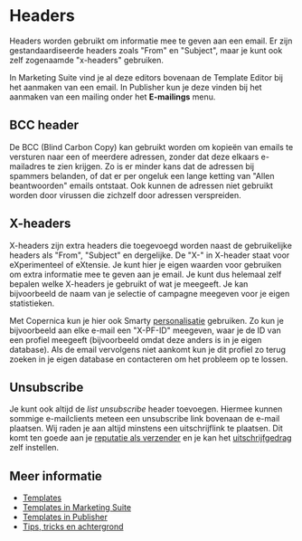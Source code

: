 # Headers

Headers worden gebruikt om informatie mee te geven aan een email. 
Er zijn gestandaardiseerde headers zoals "From" en "Subject", maar je 
kunt ook zelf zogenaamde "x-headers" gebruiken.

In Marketing Suite vind je al deze editors bovenaan de Template Editor 
bij het aanmaken van een email. In Publisher kun je deze vinden bij het 
aanmaken van een mailing onder het **E-mailings** menu.

## BCC header

De BCC (Blind Carbon Copy) kan gebruikt worden om kopieën van emails te 
versturen naar een of meerdere adressen, zonder dat deze elkaars e-mailadres 
te zien krijgen. Zo is er minder kans dat de adressen bij spammers 
belanden, of dat er per ongeluk een lange ketting van "Allen beantwoorden" 
emails ontstaat. Ook kunnen de adressen niet gebruikt worden door virussen 
die zichzelf door adressen verspreiden.

## X-headers

X-headers zijn extra headers die toegevoegd worden naast de gebruikelijke 
headers als "From", "Subject" en dergelijke. De "X-" in X-header staat voor 
eXperimenteel of eXtensie. Je kunt hier je eigen waarden voor gebruiken 
om extra informatie mee te geven aan je email. Je kunt dus helemaal zelf 
bepalen welke X-headers je gebruikt of wat je meegeeft. Je kan bijvoorbeeld 
de naam van je selectie of campagne meegeven voor je eigen statistieken.

Met Copernica kun je hier ook Smarty [personalisatie](./personalization) 
gebruiken. Zo kun je bijvoorbeeld aan elke e-mail een "X-PF-ID" meegeven, 
waar je de ID van een profiel meegeeft (bijvoorbeeld omdat deze anders 
is in je eigen database). Als de email vervolgens niet aankomt kun je 
dit profiel zo terug zoeken in je eigen database en contacteren om het 
probleem op te lossen.

## Unsubscribe

Je kunt ook altijd de *list unsubscribe* header toevoegen. Hiermee 
kunnen sommige e-mailclients meteen een unsubscribe link bovenaan de 
e-mail plaatsen. Wij raden je aan altijd minstens een uitschrijflink te 
plaatsen. Dit komt ten goede aan je [reputatie als verzender](./sender-reputation) 
en je kan het [uitschrijfgedrag](./database-unsubscribe-behavior) zelf 
instellen. 

## Meer informatie

* [Templates](./templates)
* [Templates in Marketing Suite](./templates-marketing-suite)
* [Templates in Publisher](./templates-publisher)
* [Tips, tricks en achtergrond](./tips-and-tricks)